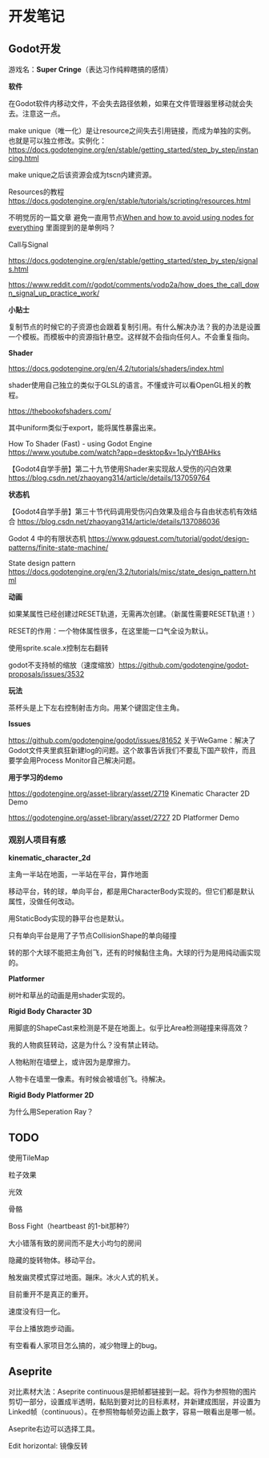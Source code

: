 # 开发笔记

## Godot开发

游戏名：**Super Cringe**（表达习作纯粹瞎搞的感情）

**软件**

在Godot软件内移动文件，不会失去路径依赖，如果在文件管理器里移动就会失去。注意这一点。

make unique（唯一化）是让resource之间失去引用链接，而成为单独的实例。也就是可以独立修改。实例化：https://docs.godotengine.org/en/stable/getting_started/step_by_step/instancing.html

make unique之后该资源会成为tscn内建资源。

Resources的教程 https://docs.godotengine.org/en/stable/tutorials/scripting/resources.html

不明觉厉的一篇文章 避免一直用节点[When and how to avoid using nodes for everything](https://docs.godotengine.org/en/4.2/tutorials/best_practices/node_alternatives.html#when-and-how-to-avoid-using-nodes-for-everything) 里面提到的是单例吗？

Call与Signal 

https://docs.godotengine.org/en/stable/getting_started/step_by_step/signals.html

https://www.reddit.com/r/godot/comments/vodp2a/how_does_the_call_down_signal_up_practice_work/

**小贴士**

复制节点的时候它的子资源也会跟着复制引用。有什么解决办法？我的办法是设置一个模板。而模板中的资源指针悬空。这样就不会指向任何人。不会重复指向。

**Shader**

https://docs.godotengine.org/en/4.2/tutorials/shaders/index.html

shader使用自己独立的类似于GLSL的语言。不懂或许可以看OpenGL相关的教程。

https://thebookofshaders.com/

其中uniform类似于export，能将属性暴露出来。

How To Shader (Fast) - using Godot Engine https://www.youtube.com/watch?app=desktop&v=1pJyYtBAHks

【Godot4自学手册】第二十九节使用Shader来实现敌人受伤的闪白效果 https://blog.csdn.net/zhaoyang314/article/details/137059764

**状态机**

【Godot4自学手册】第三十节代码调用受伤闪白效果及组合与自由状态机有效结合 https://blog.csdn.net/zhaoyang314/article/details/137086036

Godot 4 中的有限状态机 https://www.gdquest.com/tutorial/godot/design-patterns/finite-state-machine/

State design pattern https://docs.godotengine.org/en/3.2/tutorials/misc/state_design_pattern.html

**动画**

如果某属性已经创建过RESET轨道，无需再次创建。（新属性需要RESET轨道！）

RESET的作用：一个物体属性很多，在这里能一口气全设为默认。



使用sprite.scale.x控制左右翻转



godot不支持帧的缩放（速度缩放）https://github.com/godotengine/godot-proposals/issues/3532

**玩法**

茶杯头是上下左右控制射击方向。用某个键固定住主角。



**Issues**

https://github.com/godotengine/godot/issues/81652 关于WeGame：解决了Godot文件夹里疯狂新建log的问题。这个故事告诉我们不要乱下国产软件，而且要学会用Process Monitor自己解决问题。

**用于学习的demo**

https://godotengine.org/asset-library/asset/2719 Kinematic Character 2D Demo

https://godotengine.org/asset-library/asset/2727 2D Platformer Demo

### 观别人项目有感

**kinematic_character_2d**

主角一半站在地面，一半站在平台，算作地面

移动平台，转的球，单向平台，都是用CharacterBody实现的。但它们都是默认属性，没做任何改动。

用StaticBody实现的静平台也是默认。

只有单向平台是用了子节点CollisionShape的单向碰撞

转的那个大球不能把主角创飞，还有的时候黏住主角。大球的行为是用纯动画实现的。

**Platformer**

树叶和草丛的动画是用shader实现的。

**Rigid Body Character 3D**

用脚底的ShapeCast来检测是不是在地面上。似乎比Area检测碰撞来得高效？

我的人物疯狂转动，这是为什么？没有禁止转动。

人物粘附在墙壁上，或许因为是摩擦力。

人物卡在墙里一像素。有时候会被墙创飞。待解决。

**Rigid Body Platformer 2D**

为什么用Seperation Ray？



## TODO

使用TileMap

粒子效果

光效

骨骼

Boss Fight（heartbeast 的1-bit那种?）

大小错落有致的房间而不是大小均匀的房间



隐藏的旋转物体。移动平台。

触发幽灵模式穿过地面。蹦床。冰火人式的机关。



目前重开不是真正的重开。

速度没有归一化。

平台上播放跑步动画。

有空看看人家项目怎么搞的，减少物理上的bug。

## Aseprite

对比素材大法：Aseprite continuous是把帧都链接到一起。将作为参照物的图片剪切一部分，设置成半透明，黏贴到要对比的目标素材，并新建成图层，并设置为Linked帧（continuous）。在参照物每帧旁边画上数字，容易一眼看出是哪一帧。

Aseprite右边可以选择工具。

Edit horizontal: 镜像反转



